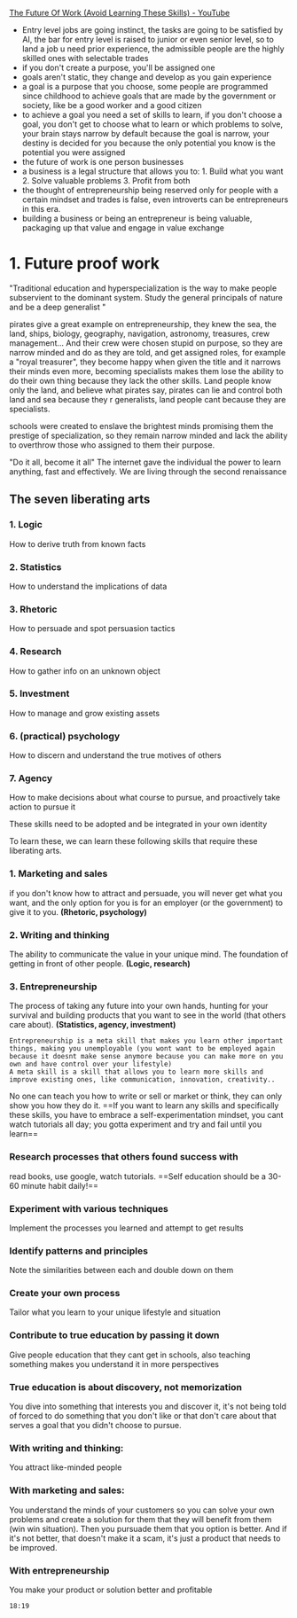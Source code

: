 [The Future Of Work (Avoid Learning These Skills) - YouTube](https://www.youtube.com/watch?v=RS9qrdJLdmU&t=712s)
  
- Entry level jobs are going instinct, the tasks are going to be satisfied by AI, the bar for entry level is raised to junior or even senior level, so to land a job u need prior experience, the admissible people are the highly skilled ones with selectable trades  
- if you don't create a purpose, you'll be assigned one
- goals aren't static, they change and develop as you gain experience  
- a goal is a purpose that you choose, some people are programmed since childhood to achieve goals that are made by the government or society, like be a good worker and a good citizen  
- to achieve a goal you need a set of skills to learn, if you don't choose a goal, you don't get to choose what to learn or which problems to solve, your brain stays narrow by default because the goal is narrow, your destiny is decided for you because the only potential you know is the potential you were assigned  
- the future of work is one person businesses  
- a business is a legal structure that allows you to: 1. Build what you want 2. Solve valuable problems 3. Profit from both  
- the thought of entrepreneurship being reserved only for people with a certain mindset and trades is false, even introverts can be entrepreneurs in this era.  
- building a business or being an entrepreneur is being valuable, packaging up that value and engage in value exchange  
# 1. Future proof work  
"Traditional education and hyperspecialization is the way to make people subservient to the dominant system. Study the general principals of nature and be a deep generalist "  

pirates give a great example on entrepreneurship, they knew the sea, the land, ships, biology, geography, navigation, astronomy, treasures, crew management... And their crew were chosen stupid on purpose, so they are narrow minded and do as they are told, and get assigned roles, for example a "royal treasurer", they become happy when given the title and it narrows their minds even more, becoming specialists makes them lose the ability to do their own thing because they lack the other skills.
Land people know only the land, and believe what pirates say, pirates can lie and control both land and sea because they r generalists, land people cant because they are specialists.  

schools were created to enslave the brightest minds promising them the prestige of specialization, so they remain narrow minded and lack the ability to overthrow those who assigned to them their purpose.

"Do it all, become it all"
The internet gave the individual the power to learn anything, fast and effectively. We are living through the second renaissance
## The seven liberating arts
### 1. Logic
How to derive truth from known facts
### 2. Statistics
How to understand the implications of data
### 3. Rhetoric
How to persuade and spot persuasion tactics 
### 4. Research
How to gather info on an unknown object
### 5. Investment
How to manage and grow existing assets
### 6. (practical) psychology
How to discern and understand the true motives of others
### 7.  Agency
How to make decisions about what course to pursue, and proactively take action to pursue it

These skills need to be adopted and be integrated in your own identity

To learn these, we can learn these following skills that require these liberating arts.
### 1. Marketing and sales
if you don't know how to attract and persuade, you will never get what you want, and the only option for you is for an employer (or the government) to give it to you.
**(Rhetoric, psychology)**
### 2. Writing and thinking
The ability to communicate the value in your unique mind. The foundation of getting in front of other people. 
**(Logic, research)**
### 3. Entrepreneurship
The process of taking any future into your own hands, hunting for your survival and building products that you want to see in the world (that others care about).
**(Statistics, agency, investment)**

	Entrepreneurship is a meta skill that makes you learn other important things, making you unemployable (you wont want to be employed again because it doesnt make sense anymore because you can make more on you own and have control over your lifestyle)
	A meta skill is a skill that allows you to learn more skills and improve existing ones, like communication, innovation, creativity..

No one can teach you how to write or sell or market or think, they can only show you how they do it. ==If you want to learn any skills and specifically these skills, you have to embrace a self-experimentation mindset, you cant watch tutorials all day; you gotta experiment and try and fail until you learn== 

### Research processes that others found success with
read books, use google, watch tutorials. ==Self education should be a 30-60 minute habit daily!==
### Experiment with various techniques 
Implement the processes you learned and attempt to get results
### Identify patterns and principles
Note the similarities between each and double down on them
### Create your own process 
Tailor what you learn to your unique lifestyle and situation
### Contribute to true education by passing it down
Give people education that they cant get in schools, also teaching something makes you understand it in more perspectives
### True education is about discovery, not memorization 
You dive into something that interests you and discover it, it's not being told of forced to do something that you don't like or that don't care about that serves a goal that you didn't choose to pursue.

### With writing and thinking:
You attract like-minded people
### With marketing and sales:
You understand the minds of your customers so you can solve your own problems and create a solution for them that they will benefit from them (win win situation). Then you pursuade them that you option is better. And if it's not better, that doesn't make it a scam, it's just a product that needs to be improved.
### With entrepreneurship 
You make your product or solution better and profitable

	18:19
	
